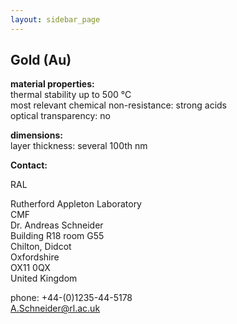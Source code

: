 ```yaml
---
layout: sidebar_page
---
```


## Gold (Au)

__material properties:__  	
thermal stability up to	500 °C  
most relevant chemical non-resistance:	strong acids  
optical transparency:	no
	

__dimensions:__  	
layer thickness:	several 100th nm
<!--break-->
__Contact:__

RAL

Rutherford Appleton Laboratory  
CMF  
Dr. Andreas Schneider  
Building R18 room G55   
Chilton, Didcot  
Oxfordshire   
OX11 0QX   
United Kingdom  

phone: +44-(0)1235-44-5178  
A.Schneider@rl.ac.uk